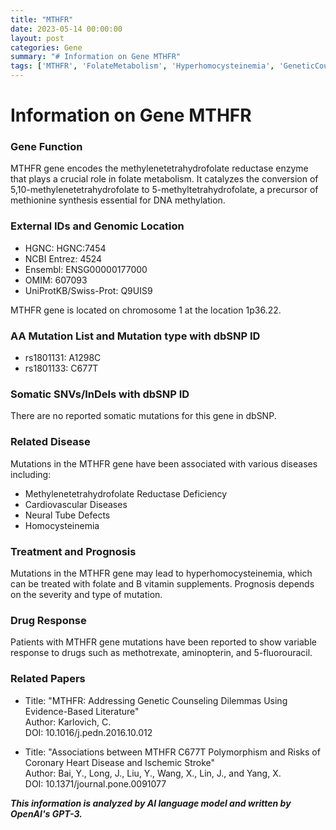 ```yaml
---
title: "MTHFR"
date: 2023-05-14 00:00:00
layout: post
categories: Gene
summary: "# Information on Gene MTHFR"
tags: ['MTHFR', 'FolateMetabolism', 'Hyperhomocysteinemia', 'GeneticCounseling', 'CardiovascularDiseases', 'NeuralTubeDefects', 'Methotrexate', 'BvitaminSupplements']
---
```


# Information on Gene MTHFR

### Gene Function
MTHFR gene encodes the methylenetetrahydrofolate reductase enzyme that plays a crucial role in folate metabolism. It catalyzes the conversion of 5,10-methylenetetrahydrofolate to 5-methyltetrahydrofolate, a precursor of methionine synthesis essential for DNA methylation.

### External IDs and Genomic Location
- HGNC: HGNC:7454
- NCBI Entrez: 4524
- Ensembl: ENSG00000177000
- OMIM: 607093
- UniProtKB/Swiss-Prot: Q9UIS9 

MTHFR gene is located on chromosome 1 at the location 1p36.22.

### AA Mutation List and Mutation type with dbSNP ID
- rs1801131: A1298C
- rs1801133: C677T

### Somatic SNVs/InDels with dbSNP ID
There are no reported somatic mutations for this gene in dbSNP.

### Related Disease
Mutations in the MTHFR gene have been associated with various diseases including:
- Methylenetetrahydrofolate Reductase Deficiency
- Cardiovascular Diseases
- Neural Tube Defects
- Homocysteinemia

### Treatment and Prognosis
Mutations in the MTHFR gene may lead to hyperhomocysteinemia, which can be treated with folate and B vitamin supplements. Prognosis depends on the severity and type of mutation.

### Drug Response
Patients with MTHFR gene mutations have been reported to show variable response to drugs such as methotrexate, aminopterin, and 5-fluorouracil.

### Related Papers
- Title: "MTHFR: Addressing Genetic Counseling Dilemmas Using Evidence-Based Literature"  
  Author: Karlovich, C.  
  DOI: 10.1016/j.pedn.2016.10.012

- Title: "Associations between MTHFR C677T Polymorphism and Risks of Coronary Heart Disease and Ischemic Stroke"  
  Author: Bai, Y., Long, J., Liu, Y., Wang, X., Lin, J., and Yang, X.  
  DOI: 10.1371/journal.pone.0091077

**_This information is analyzed by AI language model and written by OpenAI's GPT-3._**